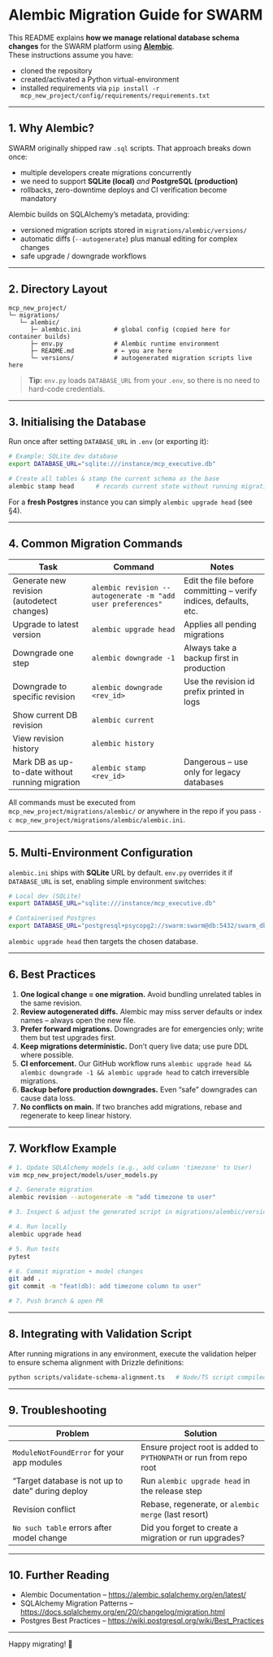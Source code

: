 # Alembic Migration Guide for SWARM

This README explains **how we manage relational database schema changes** for the SWARM platform using **[Alembic](https://alembic.sqlalchemy.org/)**.  
These instructions assume you have:

* cloned the repository  
* created/activated a Python virtual-environment  
* installed requirements via `pip install -r mcp_new_project/config/requirements/requirements.txt`  

---

## 1. Why Alembic?

SWARM originally shipped raw `.sql` scripts. That approach breaks down once:

* multiple developers create migrations concurrently  
* we need to support **SQLite (local)** _and_ **PostgreSQL (production)**  
* rollbacks, zero-downtime deploys and CI verification become mandatory  

Alembic builds on SQLAlchemy’s metadata, providing:

* versioned migration scripts stored in `migrations/alembic/versions/`  
* automatic diffs (`--autogenerate`) plus manual editing for complex changes  
* safe upgrade / downgrade workflows  

---

## 2. Directory Layout

```
mcp_new_project/
└─ migrations/
   └─ alembic/
      ├─ alembic.ini         # global config (copied here for container builds)
      ├─ env.py              # Alembic runtime environment
      ├─ README.md           # ← you are here
      └─ versions/           # autogenerated migration scripts live here
```

> **Tip:** `env.py` loads `DATABASE_URL` from your `.env`, so there is no need to hard-code credentials.

---

## 3. Initialising the Database

Run once after setting `DATABASE_URL` in `.env` (or exporting it):

```bash
# Example: SQLite dev database
export DATABASE_URL="sqlite:///instance/mcp_executive.db"

# Create all tables & stamp the current schema as the base
alembic stamp head      # records current state without running migrations
```

For a **fresh Postgres** instance you can simply `alembic upgrade head` (see §4).

---

## 4. Common Migration Commands

| Task | Command | Notes |
|------|---------|-------|
| Generate new revision (autodetect changes) | `alembic revision --autogenerate -m "add user preferences"` | Edit the file before committing – verify indices, defaults, etc. |
| Upgrade to latest version | `alembic upgrade head` | Applies all pending migrations |
| Downgrade one step | `alembic downgrade -1` | Always take a backup first in production |
| Downgrade to specific revision | `alembic downgrade <rev_id>` | Use the revision id prefix printed in logs |
| Show current DB revision | `alembic current` | |
| View revision history | `alembic history` | |
| Mark DB as up-to-date without running migration | `alembic stamp <rev_id>` | Dangerous – use only for legacy databases |

All commands must be executed from `mcp_new_project/migrations/alembic/` _or_ anywhere in the repo if you pass `-c mcp_new_project/migrations/alembic/alembic.ini`.

---

## 5. Multi-Environment Configuration

`alembic.ini` ships with **SQLite** URL by default. `env.py` overrides it if `DATABASE_URL` is set, enabling simple environment switches:

```bash
# Local dev (SQLite)
export DATABASE_URL="sqlite:///instance/mcp_executive.db"

# Containerised Postgres
export DATABASE_URL="postgresql+psycopg2://swarm:swarm@db:5432/swarm_db"
```

`alembic upgrade head` then targets the chosen database.

---

## 6. Best Practices

1. **One logical change = one migration.** Avoid bundling unrelated tables in the same revision.  
2. **Review autogenerated diffs.** Alembic may miss server defaults or index names – always open the new file.  
3. **Prefer forward migrations.** Downgrades are for emergencies only; write them but test upgrades first.  
4. **Keep migrations deterministic.** Don’t query live data; use pure DDL where possible.  
5. **CI enforcement.** Our GitHub workflow runs `alembic upgrade head && alembic downgrade -1 && alembic upgrade head` to catch irreversible migrations.  
6. **Backup before production downgrades.** Even “safe” downgrades can cause data loss.  
7. **No conflicts on main.** If two branches add migrations, rebase and regenerate to keep linear history.  

---

## 7. Workflow Example

```bash
# 1. Update SQLAlchemy models (e.g., add column 'timezone' to User)
vim mcp_new_project/models/user_models.py

# 2. Generate migration
alembic revision --autogenerate -m "add timezone to user"

# 3. Inspect & adjust the generated script in migrations/alembic/versions/<rev>_add_timezone_to_user.py

# 4. Run locally
alembic upgrade head

# 5. Run tests
pytest

# 6. Commit migration + model changes
git add .
git commit -m "feat(db): add timezone column to user"

# 7. Push branch & open PR
```

---

## 8. Integrating with Validation Script

After running migrations in any environment, execute the validation helper to ensure schema alignment with Drizzle definitions:

```bash
python scripts/validate-schema-alignment.ts   # Node/TS script compiled to JS or use ts-node
```

---

## 9. Troubleshooting

| Problem | Solution |
|---------|----------|
| `ModuleNotFoundError` for your app modules | Ensure project root is added to `PYTHONPATH` or run from repo root |
| “Target database is not up to date” during deploy | Run `alembic upgrade head` in the release step |
| Revision conflict | Rebase, regenerate, or `alembic merge` (last resort) |
| `No such table` errors after model change | Did you forget to create a migration or run upgrades? |

---

## 10. Further Reading

* Alembic Documentation – <https://alembic.sqlalchemy.org/en/latest/>  
* SQLAlchemy Migration Patterns – <https://docs.sqlalchemy.org/en/20/changelog/migration.html>  
* Postgres Best Practices – <https://wiki.postgresql.org/wiki/Best_Practices>  

---

Happy migrating! 💾
